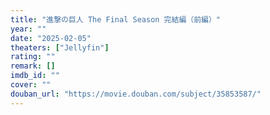 ```yaml
---
title: "進撃の巨人 The Final Season 完結編（前編）"
year: ""
date: "2025-02-05"
theaters: ["Jellyfin"]
rating: ""
remark: []
imdb_id: ""
cover: ""
douban_url: "https://movie.douban.com/subject/35853587/"
---
```

